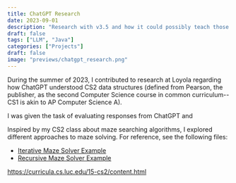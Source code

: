 ```yaml
---
title: ChatGPT Research
date: 2023-09-01
description: "Research with v3.5 and how it could possibly teach those new to Java Data Structures"
draft: false
tags: ["LLM", "Java"]
categories: ["Projects"]
draft: false
image: "previews/chatgpt_research.png"
---
```


During the summer of 2023, I contributed to research at Loyola regarding how ChatGPT understood CS2 data structures (defined from Pearson, the publisher, as the second Computer Science course in common curriculum--CS1 is akin to AP Computer Science A).  

I was given the task of evaluating responses from ChatGPT and 



Inspired by my CS2 class about maze searching algorithms, I explored different approaches to maze solving. For reference, see the following files:

- [Iterative Maze Solver Example](../iterative-maze-solver)
- [Recursive Maze Solver Example](../recursive-maze-solver)

https://curricula.cs.luc.edu/15-cs2/content.html
